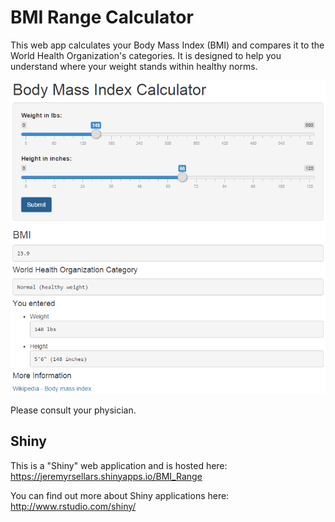 # BMI Range Calculator

This web app calculates your Body Mass Index (BMI) and compares it to the World Health Organization's categories.  It is designed to help you understand where your weight stands within healthy norms.

[![screen](screen.png)](https://jeremyrsellars.shinyapps.io/BMI_Range)

Please consult your physician.

## Shiny

This is a "Shiny" web application and is hosted here: https://jeremyrsellars.shinyapps.io/BMI_Range

You can find out more about Shiny applications here: http://www.rstudio.com/shiny/
